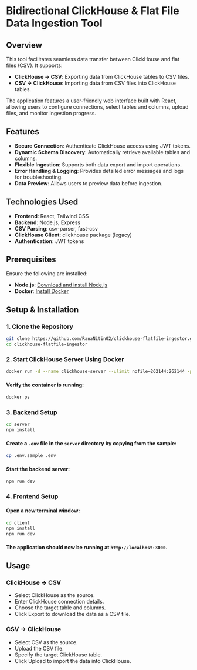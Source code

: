 # Bidirectional ClickHouse & Flat File Data Ingestion Tool

## Overview

This tool facilitates seamless data transfer between ClickHouse and flat files (CSV). It supports:

- **ClickHouse → CSV**: Exporting data from ClickHouse tables to CSV files.
- **CSV → ClickHouse**: Importing data from CSV files into ClickHouse tables.

The application features a user-friendly web interface built with React, allowing users to configure connections, select tables and columns, upload files, and monitor ingestion progress.

## Features

- **Secure Connection**: Authenticate ClickHouse access using JWT tokens.
- **Dynamic Schema Discovery**: Automatically retrieve available tables and columns.
- **Flexible Ingestion**: Supports both data export and import operations.
- **Error Handling & Logging**: Provides detailed error messages and logs for troubleshooting.
- **Data Preview**: Allows users to preview data before ingestion.

## Technologies Used

- **Frontend**: React, Tailwind CSS
- **Backend**: Node.js, Express
- **CSV Parsing**: csv-parser, fast-csv
- **ClickHouse Client**: clickhouse package (legacy)
- **Authentication**: JWT tokens

## Prerequisites

Ensure the following are installed:

- **Node.js**: [Download and install Node.js](https://nodejs.org/)
- **Docker**: [Install Docker](https://www.docker.com/get-started)

## Setup & Installation

### 1. Clone the Repository

```bash
git clone https://github.com/RanaNitin02/clickhouse-flatfile-ingestor.git
cd clickhouse-flatfile-ingestor
```

### 2. Start ClickHouse Server Using Docker

```bash
docker run -d --name clickhouse-server --ulimit nofile=262144:262144 -p 8123:8123 -p 9000:9000 yandex/clickhouse-server
```

#### Verify the container is running:

```bash
docker ps
```

### 3. Backend Setup

```bash
cd server
npm install
```

#### Create a `.env` file in the `server` directory by copying from the sample: 

```bash
cp .env.sample .env
```

#### Start the backend server:

```bash
npm run dev
```

### 4. Frontend Setup

#### Open a new terminal window:

```bash
cd client
npm install
npm run dev
```
#### The application should now be running at `http://localhost:3000`.


## Usage

### ClickHouse → CSV
- Select ClickHouse as the source.
- Enter ClickHouse connection details.
- Choose the target table and columns.
- Click Export to download the data as a CSV file.

### CSV → ClickHouse
- Select CSV as the source.
- Upload the CSV file.
- Specify the target ClickHouse table.
- Click Upload to import the data into ClickHouse.